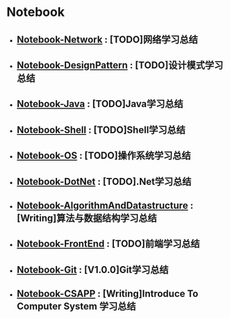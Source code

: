 # Notebook

* ## [Notebook-Network](https://github.com/dp9u0/Notebook-Network) :  [TODO]网络学习总结
* ## [Notebook-DesignPattern](https://github.com/dp9u0/Notebook-DesignPattern) :  [TODO]设计模式学习总结
* ## [Notebook-Java](https://github.com/dp9u0/Notebook-Java) :  [TODO]Java学习总结
* ## [Notebook-Shell](https://github.com/dp9u0/Notebook-Shell) :  [TODO]Shell学习总结
* ## [Notebook-OS](https://github.com/dp9u0/Notebook-OS) :  [TODO]操作系统学习总结
* ## [Notebook-DotNet](https://github.com/dp9u0/Notebook-DotNet) :  [TODO].Net学习总结
* ## [Notebook-AlgorithmAndDatastructure](https://github.com/dp9u0/Notebook-AlgorithmAndDatastructure) : [Writing]算法与数据结构学习总结
* ## [Notebook-FrontEnd](https://github.com/dp9u0/Notebook-FrontEnd) : [TODO]前端学习总结
* ## [Notebook-Git](https://github.com/dp9u0/Notebook-Git) : [V1.0.0]Git学习总结
* ## [Notebook-CSAPP](https://github.com/dp9u0/Notebook-CSAPP) : [Writing]Introduce To Computer System 学习总结
